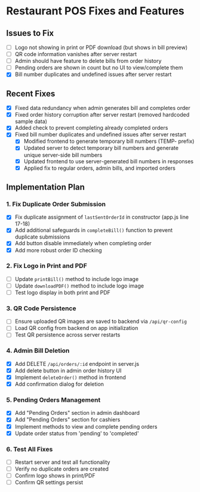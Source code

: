 # Restaurant POS Fixes and Features

## Issues to Fix
- [ ] Logo not showing in print or PDF download (but shows in bill preview)
- [ ] QR code information vanishes after server restart
- [ ] Admin should have feature to delete bills from order history
- [ ] Pending orders are shown in count but no UI to view/complete them
- [x] Bill number duplicates and undefined issues after server restart

## Recent Fixes
- [x] Fixed data redundancy when admin generates bill and completes order
- [x] Fixed order history corruption after server restart (removed hardcoded sample data)
- [x] Added check to prevent completing already completed orders
- [x] Fixed bill number duplicates and undefined issues after server restart
  - [x] Modified frontend to generate temporary bill numbers (TEMP- prefix)
  - [x] Updated server to detect temporary bill numbers and generate unique server-side bill numbers
  - [x] Updated frontend to use server-generated bill numbers in responses
  - [x] Applied fix to regular orders, admin bills, and imported orders

## Implementation Plan

### 1. Fix Duplicate Order Submission
- [x] Fix duplicate assignment of `lastSentOrderId` in constructor (app.js line 17-18)
- [x] Add additional safeguards in `completeBill()` function to prevent duplicate submissions
- [x] Add button disable immediately when completing order
- [x] Add more robust order ID checking

### 2. Fix Logo in Print and PDF
- [ ] Update `printBill()` method to include logo image
- [ ] Update `downloadPDF()` method to include logo image
- [ ] Test logo display in both print and PDF

### 3. QR Code Persistence
- [ ] Ensure uploaded QR images are saved to backend via `/api/qr-config`
- [ ] Load QR config from backend on app initialization
- [ ] Test QR persistence across server restarts

### 4. Admin Bill Deletion
- [x] Add DELETE `/api/orders/:id` endpoint in server.js
- [x] Add delete button in admin order history UI
- [x] Implement `deleteOrder()` method in frontend
- [x] Add confirmation dialog for deletion

### 5. Pending Orders Management
- [x] Add "Pending Orders" section in admin dashboard
- [x] Add "Pending Orders" section for cashiers
- [x] Implement methods to view and complete pending orders
- [x] Update order status from 'pending' to 'completed'

### 6. Test All Fixes
- [ ] Restart server and test all functionality
- [ ] Verify no duplicate orders are created
- [ ] Confirm logo shows in print/PDF
- [ ] Confirm QR settings persist

